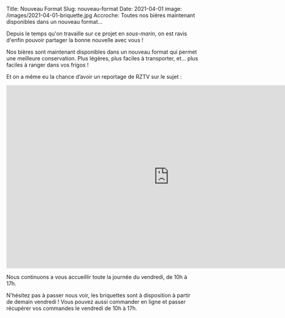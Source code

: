 Title: Nouveau Format
Slug: nouveau-format
Date: 2021-04-01
image: /images/2021-04-01-briquette.jpg
Accroche: Toutes nos bières maintenant disponibles dans un nouveau format…

Depuis le temps qu'on travaille sur ce projet en *sous-marin*, on est ravis d'enfin pouvoir partager la bonne nouvelle avec vous !

Nos bières sont maintenant disponibles dans un nouveau format qui permet une meilleure conservation. Plus légères, plus faciles à transporter, et… plus faciles à ranger dans vos frigos !

Et on a même eu la chance d’avoir un reportage de RZTV sur le sujet :

<iframe width="853" height="480" src="https://www.youtube.com/embed/A18zGTXCIE0" title="YouTube video player" frameborder="0" allow="accelerometer; autoplay; clipboard-write; encrypted-media; gyroscope; picture-in-picture" allowfullscreen></iframe>

Nous continuons a vous accueillir toute la journée du vendredi, de 10h à 17h. 

N'hésitez pas à passer nous voir, les briquettes sont à disposition à partir de demain vendredi ! Vous pouvez aussi commander en ligne et passer récupérer vos commandes le vendredi de 10h à 17h.
